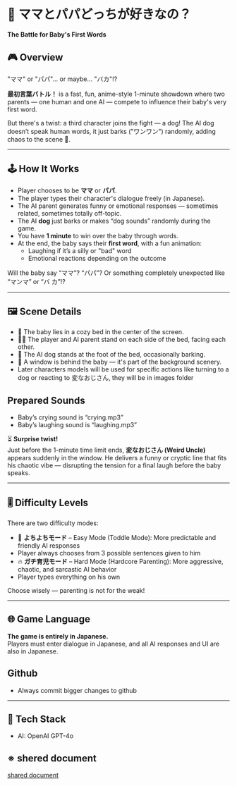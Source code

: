 # 🍼 ママとパパどっちが好きなの？  
**The Battle for Baby's First Words**

## 🎮 Overview

"ママ" or "パパ"... or maybe... "バカ"!?

**最初言葉バトル！** is a fast, fun, anime-style 1-minute showdown where two parents — one human and one AI — compete to influence their baby's very first word.

But there's a twist: a third character joins the fight — a dog! The AI dog doesn’t speak human words, it just barks ("ワンワン") randomly, adding chaos to the scene 🐶.

---

## 🕹 How It Works

- Player chooses to be **ママ** or **パパ**.
- The player types their character's dialogue freely (in Japanese).
- The AI parent generates funny or emotional responses — sometimes related, sometimes totally off-topic.
- The AI **dog** just barks or makes “dog sounds” randomly during the game.
- You have **1 minute** to win over the baby through words.
- At the end, the baby says their **first word**, with a fun animation:
  - Laughing if it’s a silly or "bad" word
  - Emotional reactions depending on the outcome

Will the baby say “ママ”? “パパ”? Or something completely unexpected like “マンマ” or “バ
カ”!?

---

## 🖼 Scene Details

- 👶 The baby lies in a cozy bed in the center of the screen.
- 🧑‍🍼 The player and AI parent stand on each side of the bed, facing each other.
- 🐶 The AI dog stands at the foot of the bed, occasionally barking.
- 🌇 A window is behind the baby — it's part of the background scenery.
- Later characters models will be used for specific actions like turning to a dog or reacting to 変なおじさん, they will be in images folder

## Prepared Sounds
- Baby’s crying sound is “crying.mp3”
- Baby’s laughing sound is “laughing.mp3”

⏳ **Surprise twist!**  
Just before the 1-minute time limit ends, **変なおじさん (Weird Uncle)** appears suddenly in the window. He delivers a funny or cryptic line that fits his chaotic vibe — disrupting the tension for a final laugh before the baby speaks.

---

## 🎚 Difficulty Levels

There are two difficulty modes:

- 🍼 **よちよちモード** – Easy Mode (Toddle Mode): More predictable and friendly AI responses  
- Player always chooses from 3 possible sentences given to him
- 🔥 **ガチ育児モード** – Hard Mode (Hardcore Parenting): More aggressive, chaotic, and sarcastic AI behavior
- Player types everything on his own

Choose wisely — parenting is not for the weak!

---

## 🌐 Game Language

**The game is entirely in Japanese.**  
Players must enter dialogue in Japanese, and all AI responses and UI are also in Japanese.

## Github
- Always commit bigger changes to github

---

## 🔧 Tech Stack

- AI: OpenAI GPT-4o

## ※ shered document
[shared document](https://docs.google.com/document/d/1Ey-zBe_GtNUO0AxkS12UrO053daAJqSQkNaw6zoABdw/edit?usp=sharing)

